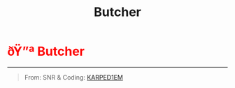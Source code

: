 ﻿---
lang: en-US
title: Butcher
prev: BountyHunter
next: Chronomancer
---
# <font color=red>ðŸ”ª <b>Butcher</b></font> <Badge text="Killing" type="tip" vertical="middle"/>
---

> From: SNR & Coding: [KARPED1EM](https://github.com/KARPED1EM)


